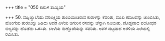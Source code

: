 +++
title = "050 ಕುರುಳ ತುಮ್ಬಿಯ"

+++
50. ವಹ್ನಿಜ್ವಾಲೆಯು ವನಲಕ್ಷ್ಮಿಯ ತುಂಬಿಯಂತಿರುವ ಕುರುಳನ್ನು ಕೆದರಿತು, ಮುಖ ಕಮಲವನ್ನು ಚುಂಬಿಸಿತು, ಹೊಂಗೆಯ ತುರುಬನ್ನು ಹಿಡಿದು ಅದರ ಎಳೆಯ ಚಿಗುರಿನ  ರಸವನ್ನು ಚೆನ್ನಾಗಿ ಸವಿಯಿತು, ದೊಡ್ಡದಾದ ಪಯೋಧರ ಬಿಲ್ವವನ್ನು ಹೊಡೆದು ಒರಸಿತು. ಬಾಳೆಯ ನುಣ್ದೊಡೆಯನ್ನು ಸವರಿತು. ಅವಳ ದಟ್ಟವಾದ ಅರಳಿಯ ಎಲೆಯಲ್ಲಿ  ರಮಿಸಿತು.